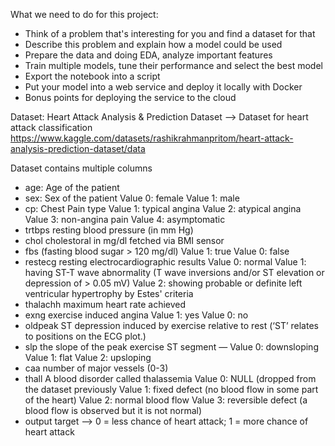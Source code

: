 What we need to do for this project:
- Think of a problem that's interesting for you and find a dataset for that
- Describe this problem and explain how a model could be used
- Prepare the data and doing EDA, analyze important features
- Train multiple models, tune their performance and select the best model
- Export the notebook into a script
- Put your model into a web service and deploy it locally with Docker
- Bonus points for deploying the service to the cloud

Dataset: Heart Attack Analysis & Prediction Dataset
--> Dataset for heart attack classification
https://www.kaggle.com/datasets/rashikrahmanpritom/heart-attack-analysis-prediction-dataset/data

Dataset contains multiple columns
- age:      Age of the patient
- sex:      Sex of the patient
                Value 0: female 
                Value 1: male
- cp:       Chest Pain type
                Value 1: typical angina
                Value 2: atypical angina
                Value 3: non-angina pain
                Value 4: asymptomatic
- trtbps    resting blood pressure (in mm Hg)
- chol      cholestoral in mg/dl fetched via BMI sensor
- fbs       (fasting blood sugar > 120 mg/dl) 
                Value 1: true 
                Value 0: false
- restecg	resting electrocardiographic results
                Value 0: normal
                Value 1: having ST-T wave abnormality (T wave inversions and/or ST elevation or depression of > 0.05 mV)
                Value 2: showing probable or definite left ventricular hypertrophy by Estes' criteria
- thalachh  maximum heart rate achieved
- exng      exercise induced angina 
                Value 1: yes
                Value 0: no
- oldpeak                                           ST depression induced by exercise relative to rest (‘ST’ relates to positions on the ECG plot.)
- slp                                               the slope of the peak exercise ST segment — 
                                                        Value 0: downsloping
                                                        Value 1: flat 
                                                        Value 2: upsloping
- caa       number of major vessels (0-3)
- thall                                             A blood disorder called thalassemia Value 0: NULL (dropped from the dataset previously
                                                        Value 1: fixed defect (no blood flow in some part of the heart)
                                                        Value 2: normal blood flow
                                                        Value 3: reversible defect (a blood flow is observed but it is not normal)
- output    target --> 0 = less chance of heart attack; 1 = more chance of heart attack